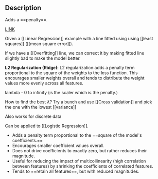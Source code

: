 ## Description

Adds a ==penalty==.

[LINK](https://www.youtube.com/watch?v=Q81RR3yKn30)

Given a [[Linear Regression]] example with a line fitted using using [[least squares]] ([[mean square error]]).

If we have a [[Overfitting]] line, we can correct it by making fitted line slightly bad to make the model better.

**L2 Regularization (Ridge)**: L2 regularization adds a penalty term proportional to the square of the weights to the loss function. This encourages smaller weights overall and tends to distribute the weight values more evenly across all features.

lambda - 0 to infinity (is the scaler which is the penalty.) 

How to find the best $\lambda$? Try a bunch and use [[Cross validation]] and pick the one with the lowest [[variance]]

Also works for discrete data

Can be applied to [[Logistic Regression]].

- Adds a penalty term proportional to the ==square of the model's coefficients.==
- Encourages smaller coefficient values overall.
- Does not drive coefficients to exactly zero, but rather reduces their magnitude.
- Useful for reducing the impact of multicollinearity (high correlation between features) by shrinking the coefficients of correlated features.
- Tends to ==retain all features==, but with reduced magnitudes.